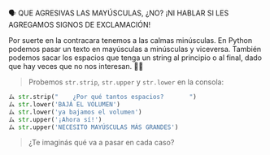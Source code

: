 :speaking_head: QUE AGRESIVAS LAS MAYÚSCULAS, ¿NO? ¡NI HABLAR SI LES AGREGAMOS SIGNOS DE EXCLAMACIÓN!

Por suerte en la contracara tenemos a las calmas minúsculas. En Python podemos pasar un texto en mayúsculas a minúsculas y viceversa. También podemos sacar los espacios que tenga un string al principio o al final, dado que hay veces que no nos interesan. :man_shrugging:

> Probemos `str.strip`, `str.upper` y `str.lower` en la consola:
>
```python
ム str.strip("    ¿Por qué tantos espacios?       ")
ム str.lower('BAJÁ EL VOLUMEN')
ム str.lower('ya bajamos el volumen')
ム str.upper('¡Ahora sí!')
ム str.upper('NECESITO MAYÚSCULAS MÁS GRANDES')
```
> ¿Te imaginás qué va a pasar en cada caso?